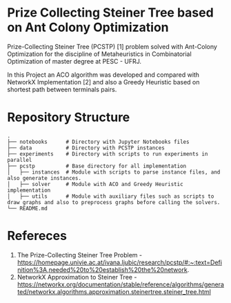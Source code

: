 # Prize Collecting Steiner Tree based on Ant Colony Optimization

Prize-Collecting Steiner Tree (PCSTP) [1] problem solved with Ant-Colony Optimization for the discipline of Metaheuristics in Combinatorial Optimization of master degree at PESC - UFRJ.

In this Project an ACO algorithm was developed and compared with NetworkX Implementation [2] and also a Greedy Heuristic based on shortest path between terminals pairs.

# Repository Structure
```
.
├── notebooks      # Directory with Jupyter Notebooks files
├── data           # Directory with PCSTP instances
├── experiments    # Directory with scripts to run experiments in parallel
├── pcstp          # Base directory for all implementation
│   ├── instances  # Module with scripts to parse instance files, and also generate instances.
│   ├── solver     # Module with ACO and Greedy Heuristic implementation
│   ├── utils      # Module with auxiliary files such as scripts to draw graphs and also to preprocess graphs before calling the solvers.
└── README.md
```

# Refereces
1. The Prize-Collecting Steiner Tree Problem - https://homepage.univie.ac.at/ivana.ljubic/research/pcstp/#:~:text=Definition%3A,needed%20to%20establish%20the%20network.
2. NetworkX Approximation to Steiner Tree - https://networkx.org/documentation/stable/reference/algorithms/generated/networkx.algorithms.approximation.steinertree.steiner_tree.html
